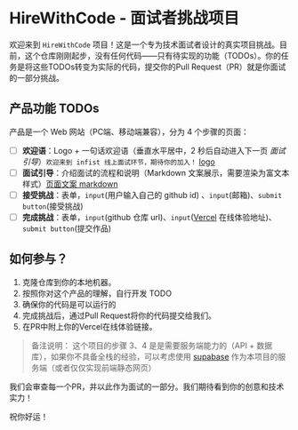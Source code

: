 # HireWithCode - 面试者挑战项目

欢迎来到 `HireWithCode` 项目！这是一个专为技术面试者设计的真实项目挑战。目前，这个仓库刚刚起步，没有任何代码——只有待实现的功能（TODOs）。你的任务是将这些TODOs转变为实际的代码，提交你的Pull Request（PR）就是你面试的一部分挑战。

## 产品功能 TODOs
产品是一个 Web 网站（PC端、移动端兼容），分为 4 个步骤的页面：
- [ ] **欢迎语**：Logo + 一句话欢迎语（垂直水平居中，2 秒后自动进入下一页 *面试引导*）`欢迎来到 infist 线上面试环节，期待你的加入！` [logo](./logo.png) 
- [ ] **面试引导**：介绍面试的流程和说明（Markdown 文案展示，需要渲染为富文本样式）[页面文案 markdown](https://raw.githubusercontent.com/InfiniteStatesInc/HireWithCode/refs/heads/main/README.md)
- [ ] **接受挑战**：表单，`input`(用户输入自己的 github id) 、`input`(邮箱)、`submit button`(接受挑战)
- [ ] **完成挑战**：表单，`input`(github 仓库 url)、`input`([Vercel](https://vercel.app/) 在线体验地址)、`submit button`(提交作品)

## 如何参与？

1. 克隆仓库到你的本地机器。
2. 按照你对这个产品的理解，自行开发 TODO
4. 确保你的代码是可以运行的
5. 完成挑战后，通过Pull Request将你的代码提交给我们。
6. 在PR中附上你的Vercel在线体验链接。

> 备注说明：
> 这个项目的步骤 3、4 是是需要服务端能力的（API + 数据库），如果你不具备全栈的经验，可以考虑使用 [supabase](https://supabase.com/) 作为本项目的服务端（或者仅仅实现前端静态网页）

我们会审查每一个PR，并以此作为面试的一部分。我们期待看到你的创意和技术实力！

祝你好运！
